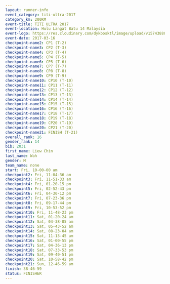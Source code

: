 ```yaml
---
layout: runner-info 
event_category: titi-ultra-2017 
category_km: 200KM 
event-title: TITI ULTRA 2017 
event-location: Hulu Langat Batu 14 Malaysia 
event-logo: https://res.cloudinary.com/dykbosktl/image/upload/v1574388892/Logo/titi250km_2017_logo_vstx0h.jpg 
event-date: 2017-03-16 
checkpoint-name2: CP1 (T-2) 
checkpoint-name3: CP2 (T-3) 
checkpoint-name4: CP3 (T-4) 
checkpoint-name5: CP4 (T-5) 
checkpoint-name6: CP5 (T-6) 
checkpoint-name7: CP7 (T-7) 
checkpoint-name8: CP8 (T-8) 
checkpoint-name9: CP9 (T-9) 
checkpoint-name10: CP10 (T-10) 
checkpoint-name11: CP11 (T-11) 
checkpoint-name12: CP12 (T-12) 
checkpoint-name13: CP13 (T-13) 
checkpoint-name14: CP14 (T-14) 
checkpoint-name15: CP15 (T-15) 
checkpoint-name16: CP16 (T-16) 
checkpoint-name17: CP18 (T-17) 
checkpoint-name18: CP19 (T-18) 
checkpoint-name19: CP20 (T-19) 
checkpoint-name20: CP21 (T-20) 
checkpoint-name21: FINISH (T-21) 
overall_rank: 16
gender_rank: 14
bib: 2031
first_name: Liew Chin
last_name: Wah
gender: M
team_name: none
start: Fri, 10-00-00 am
checkpoint2: Fri, 11-04-36 am
checkpoint3: Fri, 11-51-33 am
checkpoint4: Fri, 01-20-15 pm
checkpoint5: Fri, 02-52-43 pm
checkpoint6: Fri, 04-30-12 pm
checkpoint7: Fri, 07-23-36 pm
checkpoint8: Fri, 09-17-44 pm
checkpoint9: Fri, 10-53-52 pm
checkpoint10: Fri, 11-48-23 pm
checkpoint11: Sat, 01-20-24 am
checkpoint12: Sat, 04-38-05 am
checkpoint13: Sat, 05-43-52 am
checkpoint14: Sat, 08-23-04 am
checkpoint15: Sat, 11-13-45 am
checkpoint16: Sat, 01-00-55 pm
checkpoint17: Sat, 04-36-13 pm
checkpoint18: Sat, 07-33-53 pm
checkpoint19: Sat, 09-40-51 pm
checkpoint20: Sat, 10-58-42 pm
checkpoint21: Sun, 12-46-59 am
finish: 38-46-59
status: FINISHER
---
```

